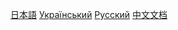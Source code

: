 [日本語](https://github.com/f1qns/Xiaomi-HyperOS-BootLoader-Bypass/blob/master/docs/README-ja.md) 
[Український](https://github.com/f1qns/Xiaomi-HyperOS-BootLoader-Bypass/blob/master/docs/README-ua.md) 
[Русский](https://github.com/f1qns/Xiaomi-HyperOS-BootLoader-Bypass/blob/master/docs/README-ru.md) 
[中文文档](https://github.com/f1qns/Xiaomi-HyperOS-BootLoader-Bypass/blob/master/docs/README-zh.md)
